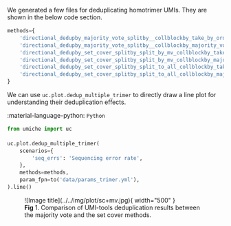 We generated a few files for deduplicating homotrimer UMIs. They are shown in the below code section.

``` py
methods={
    'directional_dedupby_majority_vote_splitby__collblockby_take_by_order': 'UMI-tools+drMV+cbRAN',
    'directional_dedupby_majority_vote_splitby__collblockby_majority_vote': 'UMI-tools+drMV+cbMV',
    'directional_dedupby_set_cover_splitby_split_by_mv_collblockby_take_by_order': 'UMI-tools+drSC+spMV+cbRAN',
    'directional_dedupby_set_cover_splitby_split_by_mv_collblockby_majority_vote': 'UMI-tools+drSC+spMV+cbMV',
    'directional_dedupby_set_cover_splitby_split_to_all_collblockby_take_by_order': 'UMI-tools+drSC+spALL+cbRAN',
    'directional_dedupby_set_cover_splitby_split_to_all_collblockby_majority_vote': 'UMI-tools+drSC+spALL+cbMV',
}
```

We can use `uc.plot.dedup_multiple_trimer` to directly draw a line plot for understanding their deduplication effects.

:material-language-python: `Python`
``` py linenums="1"
from umiche import uc

uc.plot.dedup_multiple_trimer(
    scenarios={
        'seq_errs': 'Sequencing error rate',
    },
    methods=methods,
    param_fpn=to('data/params_trimer.yml'),
).line()
```

<figure markdown="span">
  ![Image title](../../img/plot/sc+mv.jpg){ width="500" }
  <figcaption><strong>Fig</strong> 1. Comparison of UMI-tools deduplication results between the majority vote and the set cover methods.</figcaption>
</figure>

